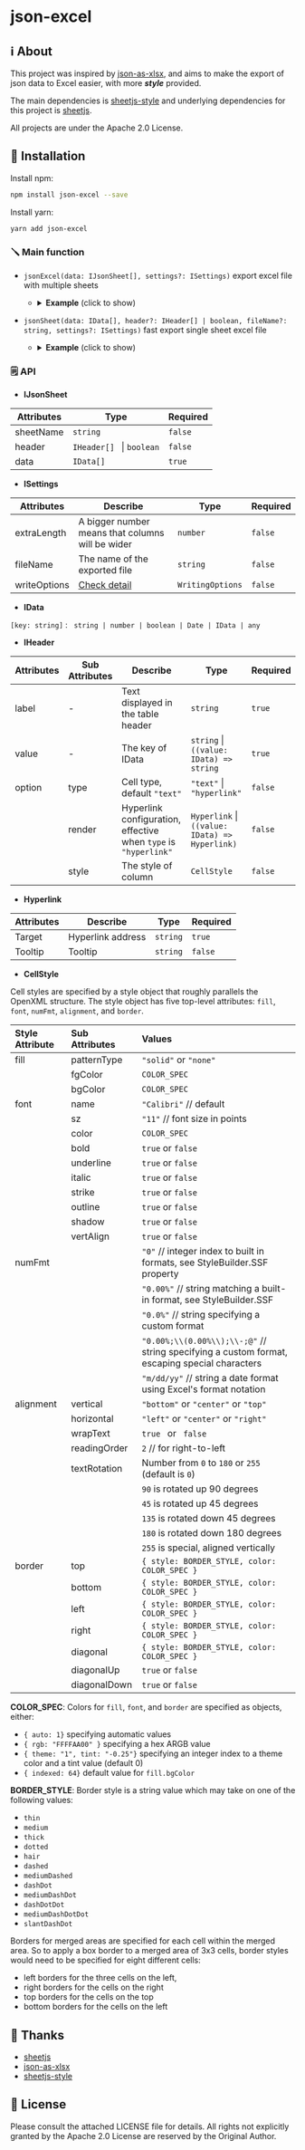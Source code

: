 # json-excel

## ℹ️ About

This project was inspired by [json-as-xlsx](https://github.com/LuisEnMarroquin/json-as-xlsx), and aims to make the export of json data to Excel easier, with more <em><b>style</b></em> provided.

The main dependencies is [sheetjs-style](https://github.com/gitbrent/xlsx-js-style) and underlying dependencies for this project is [sheetjs](https://github.com/sheetjs/sheetjs).

All projects are under the Apache 2.0 License.

## 🔌 Installation

Install npm:

```sh
npm install json-excel --save
```

Install yarn:

```html
yarn add json-excel
```

### 🪛 Main function

* `jsonExcel(data: IJsonSheet[], settings?: ISettings)`  export excel file with multiple sheets

  - <details>
      <summary><b>Example</b> (click to show)</summary>
    
    ```js
    const baseUrl = 'http://www.baseUrl.com'
    const data = [
      {
        sheetName: 'Adults',
        header: [
          {
            label: 'ID',
            value: 'id',
            option: {
              type: 'hyperlink',
              render: row => ({
                Target: `${baseUrl}/${row?.group}/${row?.id}`,
                Tooltip: `click to visit ${baseUrl}/${row?.group}/${row?.id}`
              }),
              style: {
                fill: { fgColor: { rgb: 'FFFFAA' } },
                font: {
                  bold: true,
                  italic: true
                }
              }
            }
          },
          { label: 'User', value: 'user' }, // Top level data
          { label: 'Age', value: row => row.age + ' years' }, // Run functions
          { label: 'Phone', value: row => (row.more ? row.more.phone || '' : '') } // Deep props
        ],
        data: [
          { id: 1, group: 1, user: 'Andrea', age: 20, more: { phone: '11111111' } },
          { id: 2, group: 1, user: 'Luis', age: 21, more: { phone: '22222222' } },
          { id: 3, group: 2, user: 'Tom', age: 18, more: { phone: '33333333' } },
          { id: 4, group: 2, user: 'Jack', age: 24, more: { phone: '444444444' } }
        ]
      },
      {
        sheetName: 'Children',
        header: false,
        data: [
          { id: 11, group: 3, user: 'Manuel', age: 16, more: { phone: '55555555' } },
          { id: 12, group: 4, user: 'Ana', age: 17, more: { phone: '66666666' } }
        ]
      }
    ]
    
    const settings = {
      fileName: 'PersonalInformation',
      extraLength: 3,
    }
    
    jsonExcel(data, settings)
    ```
    
    </details>



* `jsonSheet(data: IData[], header?: IHeader[] | boolean, fileName?: string, settings?: ISettings)`  fast export single sheet excel file 


  * <details>
      <summary><b>Example</b> (click to show)</summary>

    ```js
    const baseUrl = 'http://www.baseUrl.com'
    
    const data = [
      { id: 1, group: 1, user: 'Andrea', age: 20, more: { phone: '11111111' } },
      { id: 2, group: 1, user: 'Luis', age: 21, more: { phone: '22222222' } },
      { id: 3, group: 2, user: 'Tom', age: 18, more: { phone: '33333333' } },
      { id: 4, group: 2, user: 'Jack', age: 24, more: { phone: '444444444' } }
    ]
    
    const header = [
      {
        label: 'ID',
        value: 'id',
        option: {
          type: 'hyperlink',
          render: row => ({
            Target: `${baseUrl}/${row?.group}/${row?.id}`,
            Tooltip: `click to visit ${baseUrl}/${row?.group}/${row?.id}`
          }),
          style: {
            fill: { fgColor: { rgb: 'FFFFAA' } },
            font: {
              bold: true,
              italic: true
            }
          }
        }
      },
      { label: 'User', value: 'user' }, // Top level data
      { label: 'Age', value: row => row.age + ' years' }, // Run functions
      { label: 'Phone', value: row => (row.more ? row.more.phone || '' : '') } // Deep props
    ]
    
    jsonSheet(data, header, "AdultsInformation")
    ```

    </details>



### 🗒 API

* **IJsonSheet**

| Attributes | Type                     | Required |
| ---------- | ------------------------ | -------- |
| sheetName  | `string`                 | `false`  |
| header     | `IHeader[] ` \| `boolean` | `false` |
| data       | `IData[]`                | `true`   |

* **ISettings**

| Attributes   | Describe                                                     | Type             | Required |
| ------------ | ------------------------------------------------------------ | ---------------- | -------- |
| extraLength  | A bigger number means that columns will be wider             | `number`         | `false`  |
| fileName     | The name of the exported file                                | `string`         | `false`  |
| writeOptions | [Check detail](https://github.com/SheetJS/sheetjs#writing-options) | `WritingOptions` | `false`  |

* **IData**

`[key: string]` : ` string | number | boolean | Date | IData | any`

* **IHeader**

| Attributes | Sub Attributes | Describe | Type                                           | Required |
| ---------- | -------------- | -------- | ---------------------------------------------- | -------- |
| label      | -              | Text displayed in the table header | `string`                                       | `true`   |
| value      | -              | The key of IData | `string` \| `((value: IData) => string` | `true`   |
| option     | type           | Cell type, default  `"text"` | `"text"` \| `"hyperlink"` | `false`                  |
|            | render         | Hyperlink configuration, effective when `type`  is `"hyperlink"` | `Hyperlink` \| `` ((value: IData) => Hyperlink)`` | `false` |
|            | style          | The style of column | `CellStyle`                                    | `false`  |

* **Hyperlink**

| Attributes | Describe          | Type     | Required |
| ---------- | ----------------- | -------- | -------- |
| Target     | Hyperlink address | `string` | `true`   |
| Tooltip    | Tooltip           | `string` | `false`  |

* **CellStyle**

Cell styles are specified by a style object that roughly parallels the OpenXML structure. The style object has five
top-level attributes: `fill`, `font`, `numFmt`, `alignment`, and `border`.

| Style Attribute | Sub Attributes | Values                                                       |
| :-------------- | :------------- | :----------------------------------------------------------- |
| fill            | patternType    | `"solid"` or `"none"`                                        |
|                 | fgColor        | `COLOR_SPEC`                                                 |
|                 | bgColor        | `COLOR_SPEC`                                                 |
| font            | name           | `"Calibri"` // default                                       |
|                 | sz             | `"11"` // font size in points                                |
|                 | color          | `COLOR_SPEC`                                                 |
|                 | bold           | `true` or `false`                                            |
|                 | underline      | `true` or `false`                                            |
|                 | italic         | `true` or `false`                                            |
|                 | strike         | `true` or `false`                                            |
|                 | outline        | `true` or `false`                                            |
|                 | shadow         | `true` or `false`                                            |
|                 | vertAlign      | `true` or `false`                                            |
| numFmt          |                | `"0"` // integer index to built in formats, see StyleBuilder.SSF property |
|                 |                | `"0.00%"` // string matching a built-in format, see StyleBuilder.SSF |
|                 |                | `"0.0%"` // string specifying a custom format                |
|                 |                | `"0.00%;\\(0.00%\\);\\-;@"` // string specifying a custom format, escaping special characters |
|                 |                | `"m/dd/yy"` // string a date format using Excel's format notation |
| alignment       | vertical       | `"bottom"` or `"center"` or `"top"`                          |
|                 | horizontal     | `"left"` or `"center"` or `"right"`                          |
|                 | wrapText       | `true ` or ` false`                                          |
|                 | readingOrder   | `2` // for right-to-left                                     |
|                 | textRotation   | Number from `0` to `180` or `255` (default is `0`)           |
|                 |                | `90` is rotated up 90 degrees                                |
|                 |                | `45` is rotated up 45 degrees                                |
|                 |                | `135` is rotated down 45 degrees                             |
|                 |                | `180` is rotated down 180 degrees                            |
|                 |                | `255` is special, aligned vertically                         |
| border          | top            | `{ style: BORDER_STYLE, color: COLOR_SPEC }`                 |
|                 | bottom         | `{ style: BORDER_STYLE, color: COLOR_SPEC }`                 |
|                 | left           | `{ style: BORDER_STYLE, color: COLOR_SPEC }`                 |
|                 | right          | `{ style: BORDER_STYLE, color: COLOR_SPEC }`                 |
|                 | diagonal       | `{ style: BORDER_STYLE, color: COLOR_SPEC }`                 |
|                 | diagonalUp     | `true` or `false`                                            |
|                 | diagonalDown   | `true` or `false`                                            |

**COLOR_SPEC**: Colors for `fill`, `font`, and `border` are specified as objects, either:

-   `{ auto: 1}` specifying automatic values
-   `{ rgb: "FFFFAA00" }` specifying a hex ARGB value
-   `{ theme: "1", tint: "-0.25"}` specifying an integer index to a theme color and a tint value (default 0)
-   `{ indexed: 64}` default value for `fill.bgColor`

**BORDER_STYLE**: Border style is a string value which may take on one of the following values:

-   `thin`
-   `medium`
-   `thick`
-   `dotted`
-   `hair`
-   `dashed`
-   `mediumDashed`
-   `dashDot`
-   `mediumDashDot`
-   `dashDotDot`
-   `mediumDashDotDot`
-   `slantDashDot`

Borders for merged areas are specified for each cell within the merged area. So to apply a box border to a merged area of 3x3 cells, border styles would need to be specified for eight different cells:

-   left borders for the three cells on the left,
-   right borders for the cells on the right
-   top borders for the cells on the top
-   bottom borders for the cells on the left

## 🙏 Thanks

-   [sheetjs](https://github.com/SheetJS/sheetjs)
-   [json-as-xlsx](https://github.com/LuisEnMarroquin/json-as-xlsx)
-   [sheetjs-style](https://github.com/gitbrent/xlsx-js-style)

## 🔖 License

Please consult the attached LICENSE file for details. All rights not explicitly
granted by the Apache 2.0 License are reserved by the Original Author.